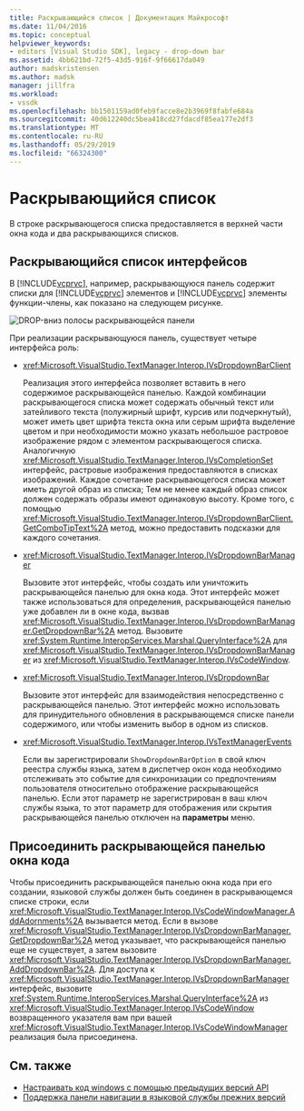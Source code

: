 ```yaml
---
title: Раскрывающийся список | Документация Майкрософт
ms.date: 11/04/2016
ms.topic: conceptual
helpviewer_keywords:
- editors [Visual Studio SDK], legacy - drop-down bar
ms.assetid: 4bb621bd-72f5-43d5-916f-9f66617da049
author: madskristensen
ms.author: madsk
manager: jillfra
ms.workload:
- vssdk
ms.openlocfilehash: bb1501159ad0feb9facce8e2b3969f8fabfe684a
ms.sourcegitcommit: 40d612240dc5bea418cd27fdacdf85ea177e2df3
ms.translationtype: MT
ms.contentlocale: ru-RU
ms.lasthandoff: 05/29/2019
ms.locfileid: "66324300"
---
```

# <a name="drop-down-bar"></a>Раскрывающийся список
В строке раскрывающегося списка предоставляется в верхней части окна кода и два раскрывающихся списков.

## <a name="drop-down-bar-interfaces"></a>Раскрывающийся список интерфейсов
 В [!INCLUDE[vcprvc](../code-quality/includes/vcprvc_md.md)], например, раскрывающуюся панель содержит списки для [!INCLUDE[vcprvc](../code-quality/includes/vcprvc_md.md)] элементов и [!INCLUDE[vcprvc](../code-quality/includes/vcprvc_md.md)] элементы функции-члены, как показано на следующем рисунке.

 ![DROP&#45;вниз полосы](../extensibility/media/vsdropdown_bar.gif "vsDropdown_bar") раскрывающейся панели

 При реализации раскрывающуюся панель, существует четыре интерфейса роль:

- <xref:Microsoft.VisualStudio.TextManager.Interop.IVsDropdownBarClient>

     Реализация этого интерфейса позволяет вставить в него содержимое раскрывающейся панелью. Каждой комбинации раскрывающегося списка может содержать обычный текст или затейливого текста (полужирный шрифт, курсив или подчеркнутый), может иметь цвет шрифта текста окна или серым шрифта выделение цветом и при необходимости можно указать небольшое растровое изображение рядом с элементом раскрывающегося списка. Аналогичную <xref:Microsoft.VisualStudio.TextManager.Interop.IVsCompletionSet> интерфейс, растровые изображения предоставляются в списках изображений. Каждое сочетание раскрывающегося списка может иметь другой образ из списка; Тем не менее каждый образ список должен содержать образы имеют одинаковую высоту. Кроме того, с помощью <xref:Microsoft.VisualStudio.TextManager.Interop.IVsDropdownBarClient.GetComboTipText%2A> метод, можно предоставить подсказки для каждого сочетания.

- <xref:Microsoft.VisualStudio.TextManager.Interop.IVsDropdownBarManager>

     Вызовите этот интерфейс, чтобы создать или уничтожить раскрывающейся панелью для окна кода. Этот интерфейс может также использоваться для определения, раскрывающейся панелью уже добавлен ли в окне кода, вызвав <xref:Microsoft.VisualStudio.TextManager.Interop.IVsDropdownBarManager.GetDropdownBar%2A> метод. Вызовите <xref:System.Runtime.InteropServices.Marshal.QueryInterface%2A> для <xref:Microsoft.VisualStudio.TextManager.Interop.IVsDropdownBarManager> из <xref:Microsoft.VisualStudio.TextManager.Interop.IVsCodeWindow>.

- <xref:Microsoft.VisualStudio.TextManager.Interop.IVsDropdownBar>

     Вызовите этот интерфейс для взаимодействия непосредственно с раскрывающейся панелью. Этот интерфейс можно использовать для принудительного обновления в раскрывающемся списке панели содержимого, или чтобы изменить выбор в одном из списков.

- <xref:Microsoft.VisualStudio.TextManager.Interop.IVsTextManagerEvents>

     Если вы зарегистрировали `ShowDropdownBarOption` в свой ключ реестра службы языка, затем в диспетчер окон кода необходимо отслеживать это событие для синхронизации со предпочтениям пользователя относительно отображение раскрывающейся панелью. Если этот параметр не зарегистрирован в ваш ключ службы языка, то этот параметр для отображения или скрытия раскрывающейся панелью отключен на **параметры** меню.

## <a name="attach-a-drop-down-bar-to-a-code-window"></a>Присоединить раскрывающейся панелью окна кода
 Чтобы присоединить раскрывающейся панелью окна кода при его создании, языковой службы должен быть соединен в раскрывающемся списке строки, если <xref:Microsoft.VisualStudio.TextManager.Interop.IVsCodeWindowManager.AddAdornments%2A> вызывается метод. Если в вызове <xref:Microsoft.VisualStudio.TextManager.Interop.IVsDropdownBarManager.GetDropdownBar%2A> метод указывает, что раскрывающейся панелью еще не существует, а затем вызовите <xref:Microsoft.VisualStudio.TextManager.Interop.IVsDropdownBarManager.AddDropdownBar%2A>. Для доступа к <xref:Microsoft.VisualStudio.TextManager.Interop.IVsDropdownBarManager> интерфейс, вызовите <xref:System.Runtime.InteropServices.Marshal.QueryInterface%2A> из <xref:Microsoft.VisualStudio.TextManager.Interop.IVsCodeWindow> возвращенного указателя вам при вашей <xref:Microsoft.VisualStudio.TextManager.Interop.IVsCodeWindowManager> реализация была присоединена.

## <a name="see-also"></a>См. также
- [Настраивать код windows с помощью предыдущих версий API](../extensibility/customizing-code-windows-by-using-the-legacy-api.md)
- [Поддержка панели навигации в языковой службы прежних версий](../extensibility/internals/support-for-the-navigation-bar-in-a-legacy-language-service.md)